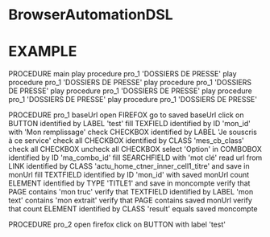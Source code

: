 # BrowserAutomationDSL

# EXAMPLE

PROCEDURE main
  play procedure pro_1 'DOSSIERS DE PRESSE'
  play procedure pro_1 'DOSSIERS DE PRESSE'
  play procedure pro_1 'DOSSIERS DE PRESSE'
  play procedure pro_1 'DOSSIERS DE PRESSE'
  play procedure pro_1 'DOSSIERS DE PRESSE'
  play procedure pro_1 'DOSSIERS DE PRESSE'

PROCEDURE pro_1 baseUrl
	open FIREFOX
  go to saved baseUrl
	click on BUTTON identified by LABEL 'test'
  fill TEXFIELD identified by ID 'mon_id' with 'Mon remplissage'
  check CHECKBOX identified by LABEL 'Je souscris à ce service'
  check all CHECKBOX identified by CLASS 'mes_cb_class'
  check all CHECKBOX
  uncheck all CHECKBOX
  select 'Option' in COMBOBOX identified by ID 'ma_combo_id'
  fill SEARCHFIELD with 'mot clé'
  read url from LINK identified by CLASS 'actu_home_ctner_inner_cell1_titre' and save in monUrl
  fill TEXTFIELD identified by ID 'mon_id' with saved monUrl
  count ELEMENT identified by TYPE 'TITLE1' and save in moncompte
  verify that PAGE contains 'mon truc'
  verify that TEXTFIELD identified by LABEL 'mon text' contains 'mon extrait'
  verify that PAGE contains saved monUrl
  verify that count ELEMENT identified by CLASS 'result' equals saved moncompte
  
PROCEDURE pro_2
	open firefox
	click on BUTTON with label 'test'

